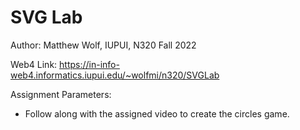 # SVG Lab

Author: Matthew Wolf, IUPUI, N320 Fall 2022

Web4 Link: https://in-info-web4.informatics.iupui.edu/~wolfmi/n320/SVGLab

Assignment Parameters:
* Follow along with the assigned video to create the circles game.
